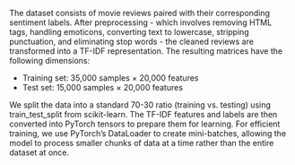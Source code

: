 The dataset consists of movie reviews paired with their corresponding sentiment labels. After preprocessing - which involves removing HTML tags, handling emoticons, converting text to lowercase, stripping punctuation, and eliminating stop words - the cleaned reviews are transformed into a TF-IDF representation. The resulting matrices have the following dimensions: 

- Training set: 35,000 samples × 20,000 features 
- Test set: 15,000 samples × 20,000 features 

We split the data into a standard 70-30 ratio (training vs. testing) using train_test_split from scikit-learn. The TF-IDF features and labels are then converted into PyTorch tensors to prepare them for learning. For efficient training, we use PyTorch’s DataLoader to create mini-batches, allowing the model to process smaller chunks of data at a time rather than the entire dataset at once. 




 
  



